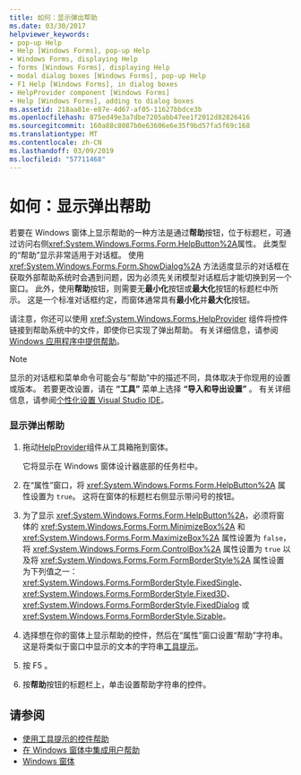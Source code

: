```yaml
---
title: 如何：显示弹出帮助
ms.date: 03/30/2017
helpviewer_keywords:
- pop-up Help
- Help [Windows Forms], pop-up Help
- Windows Forms, displaying Help
- forms [Windows Forms], displaying Help
- modal dialog boxes [Windows Forms], pop-up Help
- F1 Help [Windows Forms], in dialog boxes
- HelpProvider component [Windows Forms]
- Help [Windows Forms], adding to dialog boxes
ms.assetid: 218aa81e-e87e-4d67-af05-11627bbdce3b
ms.openlocfilehash: 875ed49e3a7dbe7205abb47ee1f2012d82826416
ms.sourcegitcommit: 160a88c8087b0e63606e6e35f9bd57fa5f69c168
ms.translationtype: MT
ms.contentlocale: zh-CN
ms.lasthandoff: 03/09/2019
ms.locfileid: "57711468"
---
```

# <a name="how-to-display-pop-up-help"></a>如何：显示弹出帮助
若要在 Windows 窗体上显示帮助的一种方法是通过**帮助**按钮，位于标题栏，可通过访问右侧<xref:System.Windows.Forms.Form.HelpButton%2A>属性。 此类型的“帮助”显示非常适用于对话框。 使用 <xref:System.Windows.Forms.Form.ShowDialog%2A> 方法适度显示的对话框在获取外部帮助系统时会遇到问题，因为必须先关闭模型对话框后才能切换到另一个窗口。 此外，使用**帮助**按钮，则需要无**最小化**按钮或**最大化**按钮的标题栏中所示。 这是一个标准对话框约定，而窗体通常具有**最小化**并**最大化**按钮。  
  
 请注意，你还可以使用 <xref:System.Windows.Forms.HelpProvider> 组件将控件链接到帮助系统中的文件，即使你已实现了弹出帮助。 有关详细信息，请参阅[Windows 应用程序中提供帮助](how-to-provide-help-in-a-windows-application.md)。  
  
> [!NOTE]
>  显示的对话框和菜单命令可能会与“帮助”中的描述不同，具体取决于你现用的设置或版本。 若要更改设置，请在 **“工具”** 菜单上选择 **“导入和导出设置”** 。 有关详细信息，请参阅[个性化设置 Visual Studio IDE](/visualstudio/ide/personalizing-the-visual-studio-ide)。  
  
### <a name="to-display-pop-up-help"></a>显示弹出帮助  
  
1.  拖动[HelpProvider](../controls/helpprovider-component-windows-forms.md)组件从工具箱拖到窗体。  
  
     它将显示在 Windows 窗体设计器底部的任务栏中。  
  
2.  在“属性”窗口，将 <xref:System.Windows.Forms.Form.HelpButton%2A> 属性设置为 `true`。 这将在窗体的标题栏右侧显示带问号的按钮。  
  
3.  为了显示 <xref:System.Windows.Forms.Form.HelpButton%2A>，必须将窗体的 <xref:System.Windows.Forms.Form.MinimizeBox%2A> 和 <xref:System.Windows.Forms.Form.MaximizeBox%2A> 属性设置为 `false`，将 <xref:System.Windows.Forms.Form.ControlBox%2A> 属性设置为 `true` 以及将 <xref:System.Windows.Forms.Form.FormBorderStyle%2A> 属性设置为下列值之一：<xref:System.Windows.Forms.FormBorderStyle.FixedSingle>、<xref:System.Windows.Forms.FormBorderStyle.Fixed3D>、<xref:System.Windows.Forms.FormBorderStyle.FixedDialog> 或 <xref:System.Windows.Forms.FormBorderStyle.Sizable>。  
  
4.  选择想在你的窗体上显示帮助的控件，然后在“属性”窗口设置“帮助”字符串。 这是将类似于窗口中显示的文本的字符串[工具提示](../controls/tooltip-component-windows-forms.md)。  
  
5.  按 F5 。  
  
6.  按**帮助**按钮的标题栏上，单击设置帮助字符串的控件。  
  
## <a name="see-also"></a>请参阅
- [使用工具提示的控件帮助](control-help-using-tooltips.md)
- [在 Windows 窗体中集成用户帮助](integrating-user-help-in-windows-forms.md)
- [Windows 窗体](../index.md)
